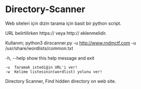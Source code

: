 # Directory-Scanner
Web siteleri için dizin tarama için basit bir python script.

URL belirtilirken https:// veya http:// eklenmelidir.

Kullanım;
	python3 dirscanner.py -u http://www.rndmctf.com -u /usr/share/wordlists/common.txt

-h, --help  show this help message and exit

	-u 	Taramak istediğin URL'i ver!
	-w 	Kelime listesinin(wordlist) yolunu ver!

Directory Scanner, Find hidden directory on web site.
  
